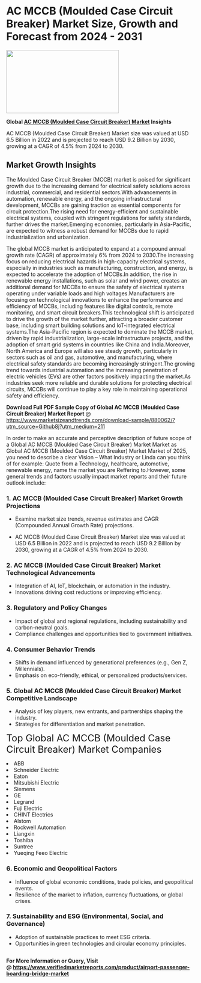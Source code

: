 <H1>AC MCCB (Moulded Case Circuit Breaker) Market Size, Growth and Forecast from 2024 - 2031</H1><img class="aligncenter size-medium wp-image-584254" src="https://thirdeyenews.in/wp-content/uploads/2024/09/Global-Market-Research-300x168.jpeg" alt="" width="300" height="168" /><p><strong>Global&nbsp;<a href="https://www.marketsizeandtrends.com/download-sample/880062/?utm_source=Github8j?utm_medium=211">AC MCCB (Moulded Case Circuit Breaker) Market</a> Insights</strong></p><p>AC MCCB (Moulded Case Circuit Breaker) Market size was valued at USD 6.5 Billion in 2022 and is projected to reach USD 9.2 Billion by 2030, growing at a CAGR of 4.5% from 2024 to 2030.</p><p><h2>Market Growth Insights</h2> <p>The Moulded Case Circuit Breaker (MCCB) market is poised for significant growth due to the increasing demand for electrical safety solutions across industrial, commercial, and residential sectors.With advancements in automation, renewable energy, and the ongoing infrastructural development, MCCBs are gaining traction as essential components for circuit protection.The rising need for energy-efficient and sustainable electrical systems, coupled with stringent regulations for safety standards, further drives the market.Emerging economies, particularly in Asia-Pacific, are expected to witness a robust demand for MCCBs due to rapid industrialization and urbanization.</p> <p>The global MCCB market is anticipated to expand at a compound annual growth rate (CAGR) of approximately 6% from 2024 to 2030.The increasing focus on reducing electrical hazards in high-capacity electrical systems, especially in industries such as manufacturing, construction, and energy, is expected to accelerate the adoption of MCCBs.In addition, the rise in renewable energy installations, such as solar and wind power, creates an additional demand for MCCBs to ensure the safety of electrical systems operating under variable loads and high voltages.Manufacturers are focusing on technological innovations to enhance the performance and efficiency of MCCBs, including features like digital controls, remote monitoring, and smart circuit breakers.This technological shift is anticipated to drive the growth of the market further, attracting a broader customer base, including smart building solutions and IoT-integrated electrical systems.The Asia-Pacific region is expected to dominate the MCCB market, driven by rapid industrialization, large-scale infrastructure projects, and the adoption of smart grid systems in countries like China and India.Moreover, North America and Europe will also see steady growth, particularly in sectors such as oil and gas, automotive, and manufacturing, where electrical safety standards are becoming increasingly stringent.The growing trend towards industrial automation and the increasing penetration of electric vehicles (EVs) are other factors positively impacting the market.As industries seek more reliable and durable solutions for protecting electrical circuits, MCCBs will continue to play a key role in maintaining operational safety and efficiency.<p><span class=""><strong>Download Full PDF Sample Copy of Global AC MCCB (Moulded Case Circuit Breaker) Market Report</strong> @ <a href="https://www.marketsizeandtrends.com/download-sample/880062/?utm_source=Github8j?utm_medium=211" target="_blank">https://www.marketsizeandtrends.com/download-sample/880062/?utm_source=Github8j?utm_medium=211</a></span></p><p>In order to make an accurate and perceptive description of future scope of a Global&nbsp;AC MCCB (Moulded Case Circuit Breaker) Market Market as Global&nbsp;AC MCCB (Moulded Case Circuit Breaker) Market Market of 2025, you need to describe a clear Vision &ndash; What Industry or Linda can you think of for example: Quote from a Technology, healthcare, automotive, renewable energy, name the market you are Reffering to.However, some general trends and factors usually impact market reports and their future outlook include:</p><h3>1.&nbsp;<strong>AC MCCB (Moulded Case Circuit Breaker) Market Growth Projections</strong></h3><ul><li>Examine market size trends, revenue estimates and CAGR (Compounded Annual Growth Rate) projections.</li><li><p>AC MCCB (Moulded Case Circuit Breaker) Market size was valued at USD 6.5 Billion in 2022 and is projected to reach USD 9.2 Billion by 2030, growing at a CAGR of 4.5% from 2024 to 2030.</p></li></ul><h3>2.&nbsp;<strong>AC MCCB (Moulded Case Circuit Breaker) Market Technological Advancements</strong></h3><ul><li>Integration of AI, IoT, blockchain, or automation in the industry.</li><li>Innovations driving cost reductions or improving efficiency.</li></ul><h3>3.&nbsp;<strong>Regulatory and Policy Changes</strong></h3><ul><li>Impact of global and regional regulations, including sustainability and carbon-neutral goals.</li><li>Compliance challenges and opportunities tied to government initiatives.</li></ul><h3>4.&nbsp;<strong>Consumer Behavior Trends</strong></h3><ul><li>Shifts in demand influenced by generational preferences (e.g., Gen Z, Millennials).</li><li>Emphasis on eco-friendly, ethical, or personalized products/services.</li></ul><h3>5.&nbsp;<strong>Global AC MCCB (Moulded Case Circuit Breaker) Market Competitive Landscape</strong></h3><ul><li>Analysis of key players, new entrants, and partnerships shaping the industry.</li><li>Strategies for differentiation and market penetration.</li></ul><p data-pm-slice="1 1 []"><span style="color: inherit; font-family: inherit; font-size: 25px;">Top Global AC MCCB (Moulded Case Circuit Breaker) Market Companies</span></p><div class="" data-test-id=""><p><li>ABB</li><li> Schneider Electric</li><li> Eaton</li><li> Mitsubishi Electric</li><li> Siemens</li><li> GE</li><li> Legrand</li><li> Fuji Electric</li><li> CHINT Electrics</li><li> Alstom</li><li> Rockwell Automation</li><li> Liangxin</li><li> Toshiba</li><li> Suntree</li><li> Yueqing Feeo Electric</li></p></div><h3>6.&nbsp;<strong>Economic and Geopolitical Factors</strong></h3><ul><li>Influence of global economic conditions, trade policies, and geopolitical events.</li><li>Resilience of the market to inflation, currency fluctuations, or global crises.</li></ul><h3>7.&nbsp;<strong>Sustainability and ESG (Environmental, Social, and Governance)</strong></h3><ul><li>Adoption of sustainable practices to meet ESG criteria.</li><li>Opportunities in green technologies and circular economy principles.</li></ul><h2><strong style="font-size: 14px;">For More Information or Query, Visit @&nbsp;</strong><a style="background-color: #ffffff; font-size: 14px;" href="https://www.marketsizeandtrends.com/report/ac-mccb-moulded-case-circuit-breaker-market/" target="_blank">https://www.verifiedmarketreports.com/product/airport-passenger-boarding-bridge-market</a></h2>